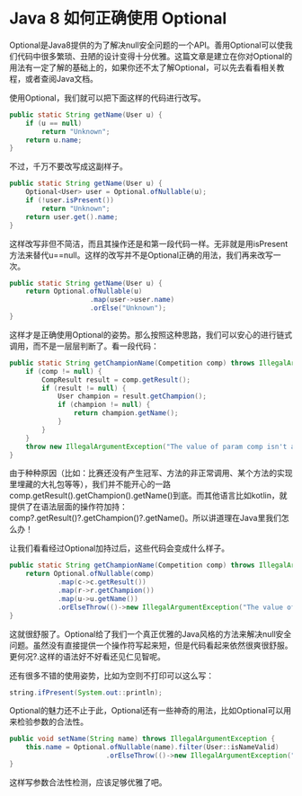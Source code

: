 # Java 8 如何正确使用 Optional

Optional是Java8提供的为了解决null安全问题的一个API。善用Optional可以使我们代码中很多繁琐、丑陋的设计变得十分优雅。这篇文章是建立在你对Optional的用法有一定了解的基础上的，如果你还不太了解Optional，可以先去看看相关教程，或者查阅Java文档。

使用Optional，我们就可以把下面这样的代码进行改写。

```java
public static String getName(User u) {
    if (u == null)
        return "Unknown";
    return u.name;
}

```
不过，千万不要改写成这副样子。

```java
public static String getName(User u) {
    Optional<User> user = Optional.ofNullable(u);
    if (!user.isPresent())
        return "Unknown";
    return user.get().name;
}

```
这样改写非但不简洁，而且其操作还是和第一段代码一样。无非就是用isPresent方法来替代u==null。这样的改写并不是Optional正确的用法，我们再来改写一次。

```java
public static String getName(User u) {
    return Optional.ofNullable(u)
                    .map(user->user.name)
                    .orElse("Unknown");
}

```
这样才是正确使用Optional的姿势。那么按照这种思路，我们可以安心的进行链式调用，而不是一层层判断了。看一段代码：

```java
public static String getChampionName(Competition comp) throws IllegalArgumentException {
    if (comp != null) {
        CompResult result = comp.getResult();
        if (result != null) {
            User champion = result.getChampion();
            if (champion != null) {
                return champion.getName();
            }
        }
    }
    throw new IllegalArgumentException("The value of param comp isn't available.");
}

```
由于种种原因（比如：比赛还没有产生冠军、方法的非正常调用、某个方法的实现里埋藏的大礼包等等），我们并不能开心的一路comp.getResult().getChampion().getName()到底。而其他语言比如kotlin，就提供了在语法层面的操作符加持：comp?.getResult()?.getChampion()?.getName()。所以讲道理在Java里我们怎么办！

让我们看看经过Optional加持过后，这些代码会变成什么样子。

```java
public static String getChampionName(Competition comp) throws IllegalArgumentException {
    return Optional.ofNullable(comp)
            .map(c->c.getResult())
            .map(r->r.getChampion())
            .map(u->u.getName())
            .orElseThrow(()->new IllegalArgumentException("The value of param comp isn't available."));
}

```
这就很舒服了。Optional给了我们一个真正优雅的Java风格的方法来解决null安全问题。虽然没有直接提供一个操作符写起来短，但是代码看起来依然很爽很舒服。更何况?.这样的语法好不好看还见仁见智呢。

还有很多不错的使用姿势，比如为空则不打印可以这么写：

```java
string.ifPresent(System.out::println);

```
Optional的魅力还不止于此，Optional还有一些神奇的用法，比如Optional可以用来检验参数的合法性。

```java
public void setName(String name) throws IllegalArgumentException {
    this.name = Optional.ofNullable(name).filter(User::isNameValid)
                        .orElseThrow(()->new IllegalArgumentException("Invalid username."));
}

```
这样写参数合法性检测，应该足够优雅了吧。
